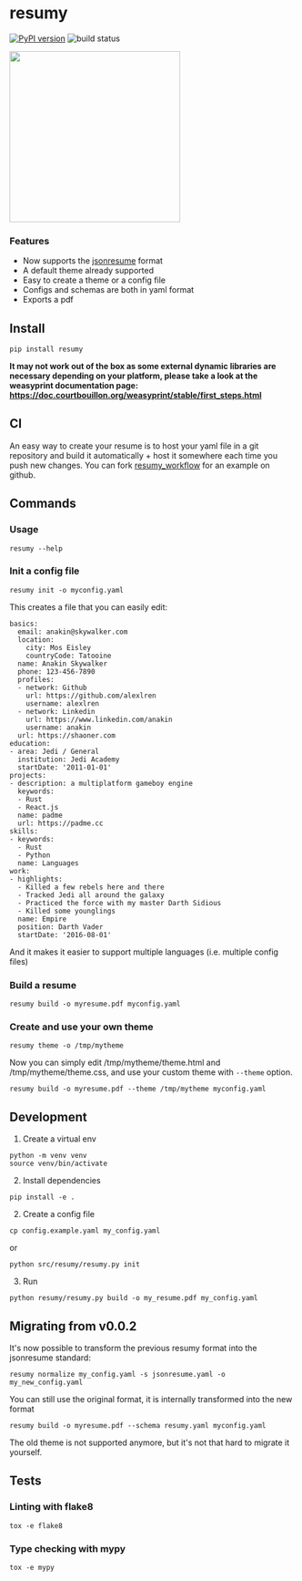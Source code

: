 # resumy

[![PyPI version](https://badge.fury.io/py/resumy.svg)](https://badge.fury.io/py/resumy)
![build status](https://github.com/alexlren/estel_secp256k1/actions/workflows/ci.yaml/badge.svg)

<img src="/docs/demo.png" width="300"/>

### Features

- Now supports the [jsonresume](https://jsonresume.org/schema/) format
- A default theme already supported
- Easy to create a theme or a config file
- Configs and schemas are both in yaml format
- Exports a pdf

## Install

```
pip install resumy
```

**It may not work out of the box as some external dynamic libraries are necessary depending on your platform, please take a look at the weasyprint documentation page: https://doc.courtbouillon.org/weasyprint/stable/first_steps.html**

## CI

An easy way to create your resume is to host your yaml file in a git repository and build it automatically + host it somewhere each time you push new changes. You can fork [resumy_workflow](https://github.com/alexlren/resumy_workflow) for an example on github.

## Commands

### Usage

```
resumy --help
```

### Init a config file

```
resumy init -o myconfig.yaml
```

This creates a file that you can easily edit:

```
basics:
  email: anakin@skywalker.com
  location:
    city: Mos Eisley
    countryCode: Tatooine
  name: Anakin Skywalker
  phone: 123-456-7890
  profiles:
  - network: Github
    url: https://github.com/alexlren
    username: alexlren
  - network: Linkedin
    url: https://www.linkedin.com/anakin
    username: anakin
  url: https://shaoner.com
education:
- area: Jedi / General
  institution: Jedi Academy
  startDate: '2011-01-01'
projects:
- description: a multiplatform gameboy engine
  keywords:
  - Rust
  - React.js
  name: padme
  url: https://padme.cc
skills:
- keywords:
  - Rust
  - Python
  name: Languages
work:
- highlights:
  - Killed a few rebels here and there
  - Tracked Jedi all around the galaxy
  - Practiced the force with my master Darth Sidious
  - Killed some younglings
  name: Empire
  position: Darth Vader
  startDate: '2016-08-01'
```

And it makes it easier to support multiple languages (i.e. multiple config files)

### Build a resume

```
resumy build -o myresume.pdf myconfig.yaml
```

### Create and use your own theme

```
resumy theme -o /tmp/mytheme
```

Now you can simply edit /tmp/mytheme/theme.html and /tmp/mytheme/theme.css, and use your custom theme with `--theme` option.

```
resumy build -o myresume.pdf --theme /tmp/mytheme myconfig.yaml
```

## Development

1. Create a virtual env

```
python -m venv venv
source venv/bin/activate
```

2. Install dependencies

```
pip install -e .
```

2. Create a config file

```
cp config.example.yaml my_config.yaml
```

or

```
python src/resumy/resumy.py init
```

3. Run

```
python resumy/resumy.py build -o my_resume.pdf my_config.yaml
```

## Migrating from v0.0.2

It's now possible to transform the previous resumy format into the jsonresume standard:

```
resumy normalize my_config.yaml -s jsonresume.yaml -o my_new_config.yaml
```

You can still use the original format, it is internally transformed into the new format

```
resumy build -o myresume.pdf --schema resumy.yaml myconfig.yaml
```

The old theme is not supported anymore, but it's not that hard to migrate it yourself.

## Tests

### Linting with flake8

```
tox -e flake8
```

### Type checking with mypy

```
tox -e mypy
```

